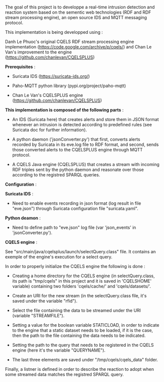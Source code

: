 The goal of this project is to developpe a real-time intrusion detection and reaction system based on the sementic web technologies (RDF and RDF stream processing engine), an open source IDS and MQTT messaging protocol. 

This implementation is being developped using :

Danh Le Phuoc's original CQELS RDF stream processing engine implementation (https://code.google.com/archive/p/cqels/)
and
Chan Le Van's improvement to the engine (https://github.com/chanlevan/CQELSPLUS)

**Prerequisites** :

- Suricata IDS (https://suricata-ids.org/)

- Paho-MQTT python library (pypi.org/project/paho-mqtt)

- Chan Le Van's CQELSPLUS engine (https://github.com/chanlevan/CQELSPLUS)


**This implementation is composed of the following parts** : 

 - An IDS (Suricata here) that creates alerts and store them in JSON format whenever an intrusion is detected according to predefined rules (see Suricata doc for further information).
  
 - A python daemon ('jsonConverter.py') that first, converts alerts recorded by Suricata in its eve.log file to RDF format, and second, sends those converted alerts to the CQELSPLUS engine through MQTT protocol.
 
 - A CQELS Java engine (CQELSPLUS) that creates a stream with incoming RDF triples sent by the python daemon and reasonate over those according to the registred SPARQL queries.     

**Configuration** : 

**Suricata IDS** :

- Need to enable events recording in json format (log result in file "eve.json") through Suricata configuration file "suricata.yaml".

**Python deamon** :

- Need to define path to "eve.json" log file (var 'json_events' in 'jsonConverter.py').

**CQELS engine** : 

See "src/main/java/cqelsplus/launch/selectQuery.class" file. It contains an exemple of the engine's execution for a select query.

In order to properly initialize the CQELS engine the following is done :

- Creating a home directory for the CQELS engine (in selectQuery.class, its path is "tmp/cqels" in this project and it is saved in 'CQELSHOME' variable) containing two folders 'cqels/cache/' and 'cqels/datasets/'. 

- Create an URI for the new stream (in the selectQuery.class file, it's saved under the variable "rfid").

- Select the file containing the data to be streamed under the URI (variable "STREAMFILE").

- Setting a value for the boolean variable STATICLOAD, in order to indicate to the engine that a static dataset needs to be loaded, if it is the case, then the path to the file containing the data needs to be indicated.

- Setting the path to the query that needs to be registered in the CQELS engine (here it's the variable "QUERYNAME").

- The last three elements are saved under "/tmp/cqels/cqels_data" folder.

Finally, a listner is defined in order to describe the reaction to adopt when some streamed data matches the registred SPARQL query.
